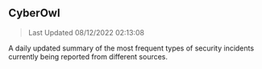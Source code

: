 ## CyberOwl 
> Last Updated 08/12/2022 02:13:08 


A daily updated summary of the most frequent types of security incidents currently being reported from different sources.


